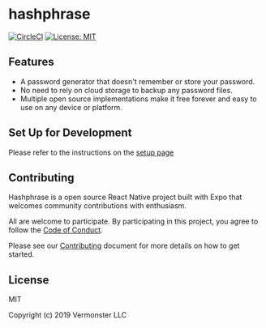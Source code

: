 # hashphrase
[![CircleCI](https://circleci.com/gh/Vermonster/hashphrase.svg?style=svg&circle-token=4c770eeb9aa25b8963d55816fb815d270eb8364f)](https://circleci.com/gh/Vermonster/hashphrase)
[![License: MIT](https://img.shields.io/badge/License-MIT-yellow.svg)](https://opensource.org/licenses/MIT)

## Features

- A password generator that doesn't remember or store your password.
- No need to rely on cloud storage to backup any password files.
- Multiple open source implementations make it free forever and easy to use on any device or platform.

## Set Up for Development
Please refer to the instructions on the [setup page](https://github.com/Vermonster/hashphrase/wiki/Development-setup)



## Contributing

Hashphrase is a open source React Native project built with Expo that welcomes community contributions with enthusiasm.

All are welcome to participate. By participating in this project, you agree to follow the [Code of Conduct](https://github.com/Vermonster/hashphrase/blob/master/CODE_OF_CONDUCT.md).

Please see our [Contributing](https://github.com/Vermonster/hashphrase/blob/master/CONTRIBUTING.md) document for more details on how to get started.

## License

MIT

Copyright (c) 2019 Vermonster LLC
